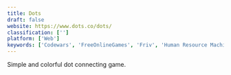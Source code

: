 ```yaml
---
title: Dots
draft: false 
website: https://www.dots.co/dots/
classification: ['']
platform: ['Web']
keywords: ['Codewars', 'FreeOnlineGames', 'Friv', 'Human Resource Machine', 'IO Games', 'Nonograms Katana', 'NotifyVisitors', 'Robocode', 'ShapeConnector', 'Snesfun', 'Two Dots', 'Unmechanical', 'VR Games', 'deployd', 'the Wiki Game']
---
```

Simple and colorful dot connecting game.